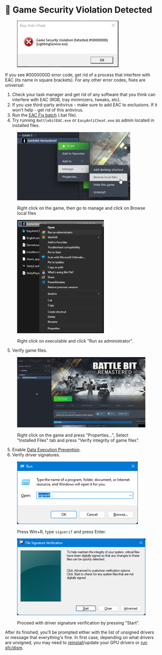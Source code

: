# 🔘 Game Security Violation Detected

<figure><img src="../.gitbook/assets/gameviolationdetected.png" alt=""><figcaption></figcaption></figure>

If you see #0000000D error code, get rid of a process that interfere with EAC (its name in square brackets). For any other error codes, fixes are universal:

1. Check your task manager and get rid of any software that you think can interfere with EAC (RGB, tray minimizers, tweaks, etc).
2. If you use third-party antivirus - make sure to add EAC to exclusions. If it won't help - get rid of this antivirus.
3. Run the [EAC Fix batch](https://github.com/livingflore/BattleBitEACFix/releases) (.bat file).
4. Try running `BattlebitEAC.exe` or `EasyAntiCheat.exe` as admin located in installed files.

<figure><img src="../.gitbook/assets/browse.png" alt="" width="374"><figcaption><p>Right click on the game, then go to manage and click on Browse local files</p></figcaption></figure>

<figure><img src="../.gitbook/assets/runasadmin.png" alt="" width="287"><figcaption><p>Right click on executable and click "Run as administrator".</p></figcaption></figure>

5. Verify game files.

<figure><img src="../.gitbook/assets/BBR_Validation.gif" alt=""><figcaption><p>Right click on the game and press "Properties...", Select "Installed Files" tab and press "Verify integrity of game files".</p></figcaption></figure>

5. Enable [Data Execution Prevention](https://support.microsoft.com/en-us/topic/what-is-data-execution-prevention-dep-60dabc2b-90db-45fc-9b18-512419135817).
6. Verify driver signatures.

<figure><img src="../.gitbook/assets/runsigverif.png" alt=""><figcaption><p>Press Win+R, type <code>sigverif</code> and press Enter.</p></figcaption></figure>

<figure><img src="../.gitbook/assets/sigverif.png" alt=""><figcaption><p>Proceed with driver signature verification by pressing "Start".</p></figcaption></figure>

After its finished, you'll be prompted either with the list of unsigned drivers or message that everything's fine. In first case, depending on what drivers are unsigned, you may need to [reinstall](https://support.nzxt.com/hc/en-us/articles/4403882406555-Reinstalling-Graphic-Drivers)/update your GPU drivers or [run sfc/dism](../other/running-sfc-dism.md).
